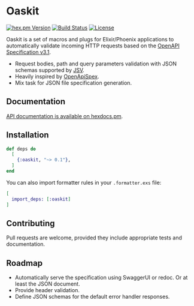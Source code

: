 # Oaskit

<!-- rdmx :badges
    hexpm         : "oaskit?color=4e2a8e"
    github_action : "lud/oaskit/elixir.yaml?label=CI&branch=main"
    license       : oaskit
    -->
[![hex.pm Version](https://img.shields.io/hexpm/v/oaskit?color=4e2a8e)](https://hex.pm/packages/oaskit)
[![Build Status](https://img.shields.io/github/actions/workflow/status/lud/oaskit/elixir.yaml?label=CI&branch=main)](https://github.com/lud/oaskit/actions/workflows/elixir.yaml?query=branch%3Amain)
[![License](https://img.shields.io/hexpm/l/oaskit.svg)](https://hex.pm/packages/oaskit)
<!-- rdmx /:badges -->

Oaskit is a set of macros and plugs for Elixir/Phoenix applications to
automatically validate incoming HTTP requests based on the [OpenAPI Specification v3.1](https://spec.openapis.org/oas/v3.1.1.html).

* Request bodies, path and query parameters validation with JSON schemas
  supported by [JSV](https://hex.pm/packages/jsv).
* Heavily inspired by [OpenApiSpex](https://hex.pm/packages/open_api_spex).
* Mix task for JSON file specification generation.


## Documentation

[API documentation is available on hexdocs.pm](https://hexdocs.pm/oaskit/).


## Installation

<!-- rdmx :app_dep vsn:$app_vsn -->
```elixir
def deps do
  [
    {:oaskit, "~> 0.1"},
  ]
end
```
<!-- rdmx /:app_dep -->

You can also import formatter rules in your `.formatter.exs` file:

```elixir
[
  import_deps: [:oaskit]
]
```

## Contributing

Pull requests are welcome, provided they include appropriate tests and documentation.

## Roadmap

* Automatically serve the specification using SwaggerUI or redoc. Or at least
  the JSON document.
* Provide header validation.
* Define JSON schemas for the default error handler responses.